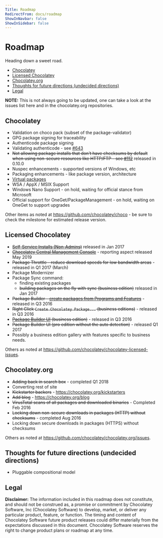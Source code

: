 ```yaml
---
Title: Roadmap
RedirectFrom: docs/roadmap
ShowInNavbar: false
ShowInSidebar: false
---
```


# Roadmap
Heading down a sweet road.

<!--remove <div id="RightNav"> remove-->
<!-- TOC -->

- [Chocolatey](#chocolatey)
- [Licensed Chocolatey](#licensed-chocolatey)
- [Chocolatey.org](#chocolateyorg)
- [Thoughts for future directions (undecided directions)](#thoughts-for-future-directions-undecided-directions)
- [Legal](#legal)

<!-- /TOC -->
<!--remove </div> remove-->

**NOTE:** This is not always going to be updated, one can take a look at the issues list here and in the chocolatey.org repositories.

## Chocolatey

* Validation on choco pack (subset of the package-validator)
* GPG package signing for traceability
* Authenticode package signing
* Validating authenticode - see [#643](https://github.com/chocolatey/choco/issues/643)
* ~~Not allowing package installs that don't have checksums by default when using non-secure resources like HTTP/FTP - see [#112](https://github.com/chocolatey/choco/issues/112)~~ released in 0.10.0
* Nuspec enhancements - supported versions of Windows, etc
* Packaging enhancements - like package version, architecture
* [Virtual packages](https://github.com/chocolatey/chocolatey/issues/7)
* WSA / AppX / MSIX Support
* Windows Nano Support - on hold, waiting for official stance from Microsoft
* Official support for OneGet/PackageManagement - on hold, waiting on OneGet to support upgrades

Other items as noted at https://github.com/chocolatey/choco - be sure to check the milestone for estimated release version.

## Licensed Chocolatey

* ~~[Self-Service Installs (Non-Admins)](./features/paid/agent-service)~~ released in Jan 2017
* ~~[Chocolatey Central Management Console](./features/paid/chocolatey-central-management)~~ - reporting aspect released May 2019
* ~~Package Throttle - reduce download speeds for low bandwidth areas~~ - released in Q1 2017 (March)
* Package Modernizer
* Package Sync command:
  * finding existing packages
  * ~~building packages on the fly with sync (business edition)~~ released in Jan 2017
* ~~Package Builder - [create packages from Programs and Features](./features/paid/create-packages-from-installers#generate-packages-from-programs-and-features)~~ - released in Q3 2016
* ~~Right Click `Create Chocolatey Package...` (business editions)~~ - released in Q3 2016
* ~~[Package Builder UI](./features/paid/create-packages-from-installers#package-builder-ui) (business edition)~~ - released in Q3 2016
* ~~Package Builder UI (pro edition without the auto detection)~~ - released Q1 2017
* Possibly a business edition gallery with features specific to business needs.

Others as noted at https://github.com/chocolatey/chocolatey-licensed-issues.

## Chocolatey.org

* ~~Adding back in search box~~ - completed Q1 2018
* Converting rest of site
* ~~Kickstarter backers~~ - https://chocolatey.org/kickstarters
* ~~Add blog~~ - https://chocolatey.org/blog
* ~~VirusTotal scans of all packages and downloaded binaries~~ - Completed Feb 2016
* ~~Locking down non-secure downloads in packages (HTTP) without checksums~~ - completed Aug 2016
* Locking down secure downloads in packages (HTTPS) without checksums

Others as noted at https://github.com/chocolatey/chocolatey.org/issues.

## Thoughts for future directions (undecided directions)

* Pluggable compositional model


## Legal
**Disclaimer:** The information included in this roadmap does not constitute, and should not be construed as, a promise or commitment by Chocolatey Software, Inc (Chocolatey Software) to develop, market, or deliver any particular product, feature, or function. The timing and content of Chocolatey Software future product releases could differ materially from the expectations discussed in this document. Chocolatey Software reserves the right to change product plans or roadmap at any time. 

